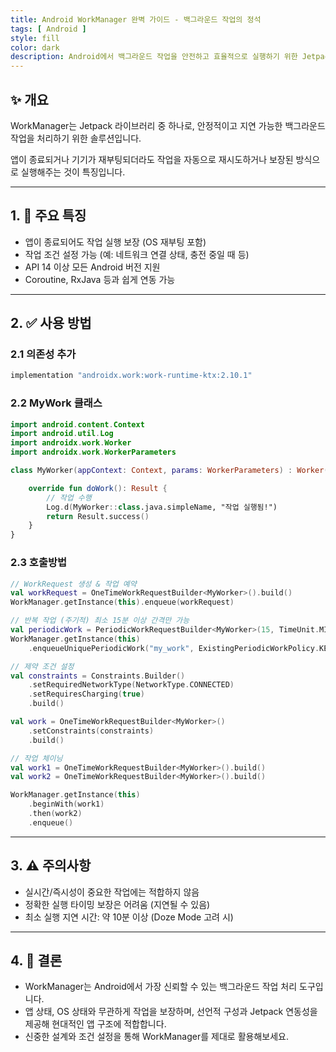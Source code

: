 ```yaml
---
title: Android WorkManager 완벽 가이드 - 백그라운드 작업의 정석
tags: [ Android ]
style: fill
color: dark
description: Android에서 백그라운드 작업을 안전하고 효율적으로 실행하기 위한 Jetpack WorkManager의 개념, 사용 방법, 그리고 장점과 주의사항을 정리합니다
---
```


## ✨ 개요

WorkManager는 Jetpack 라이브러리 중 하나로, 안정적이고 지연 가능한 백그라운드 작업을 처리하기 위한 솔루션입니다. 

앱이 종료되거나 기기가 재부팅되더라도 작업을 자동으로 재시도하거나 보장된 방식으로 실행해주는 것이 특징입니다.

---

## 1. 🧪 주요 특징

- 앱이 종료되어도 작업 실행 보장 (OS 재부팅 포함)
- 작업 조건 설정 가능 (예: 네트워크 연결 상태, 충전 중일 때 등)
- API 14 이상 모든 Android 버전 지원
- Coroutine, RxJava 등과 쉽게 연동 가능

---

## 2. ✅ 사용 방법

### 2.1 의존성 추가

```kotlin
implementation "androidx.work:work-runtime-ktx:2.10.1"
```

### 2.2 MyWork 클래스

```kotlin
import android.content.Context
import android.util.Log
import androidx.work.Worker
import androidx.work.WorkerParameters

class MyWorker(appContext: Context, params: WorkerParameters) : Worker(appContext, params) {

    override fun doWork(): Result {
        // 작업 수행
        Log.d(MyWorker::class.java.simpleName, "작업 실행됨!")
        return Result.success()
    }
}
```

### 2.3 호출방법

```kotlin
// WorkRequest 생성 & 작업 예약
val workRequest = OneTimeWorkRequestBuilder<MyWorker>().build()
WorkManager.getInstance(this).enqueue(workRequest)

// 반복 작업 (주기적) 최소 15분 이상 간격만 가능
val periodicWork = PeriodicWorkRequestBuilder<MyWorker>(15, TimeUnit.MINUTES).build()
WorkManager.getInstance(this)
    .enqueueUniquePeriodicWork("my_work", ExistingPeriodicWorkPolicy.KEEP, periodicWork)

// 제약 조건 설정
val constraints = Constraints.Builder()
    .setRequiredNetworkType(NetworkType.CONNECTED)
    .setRequiresCharging(true)
    .build()

val work = OneTimeWorkRequestBuilder<MyWorker>()
    .setConstraints(constraints)
    .build()

// 작업 체이닝
val work1 = OneTimeWorkRequestBuilder<MyWorker>().build()
val work2 = OneTimeWorkRequestBuilder<MyWorker>().build()

WorkManager.getInstance(this)
    .beginWith(work1)
    .then(work2)
    .enqueue()
```

---

## 3. ⚠️ 주의사항

- 실시간/즉시성이 중요한 작업에는 적합하지 않음
- 정확한 실행 타이밍 보장은 어려움 (지연될 수 있음)
- 최소 실행 지연 시간: 약 10분 이상 (Doze Mode 고려 시)

---

## 4. 🧾 결론

- WorkManager는 Android에서 가장 신뢰할 수 있는 백그라운드 작업 처리 도구입니다. 
- 앱 상태, OS 상태와 무관하게 작업을 보장하며, 선언적 구성과 Jetpack 연동성을 제공해 현대적인 앱 구조에 적합합니다. 
- 신중한 설계와 조건 설정을 통해 WorkManager를 제대로 활용해보세요.
